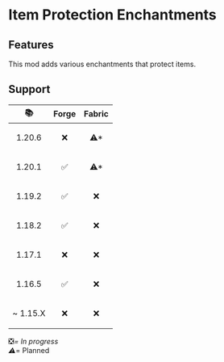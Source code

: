 # Item Protection Enchantments

## Features

This mod adds various enchantments that protect items.

## Support

| 📚                        | Forge               | Fabric               |
|---------------------------|---------------------|----------------------|
| <p align="center">1.20.6  | <p align="center">❌ | <p align="center">⚠* |
| <p align="center">1.20.1  | <p align="center">✅ | <p align="center">⚠* |
| <p align="center">1.19.2  | <p align="center">✅ | <p align="center">❌  |
| <p align="center">1.18.2  | <p align="center">✅ | <p align="center">❌  |
| <p align="center">1.17.1  | <p align="center">❌ | <p align="center">❌  |
| <p align="center">1.16.5  | <p align="center">✅ | <p align="center">❌  |
| <p align="right">~ 1.15.X | <p align="center">❌ | <p align="center">❌  |

❎*= In progress  
⚠*= Planned